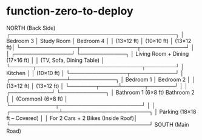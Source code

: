 # function-zero-to-deploy


NORTH (Back Side)
  ┌────────────────────────────────────────────┐
  │  Bedroom 3    │   Study Room   │ Bedroom 4 │
  │  (13×12 ft)   │   (10×10 ft)   │ (13×12 ft)│
  └───────────────┬───────────────┬────────────┘
                  │               │
  ┌───────────────┘               └────────────┐
  │        Living Room + Dining (17×16 ft)     │
  │           (TV, Sofa, Dining Table)         │
  └──────┬────────────────────────────┬────────┘
         │        Kitchen             │
         │       (10×10 ft)           │
         └───────────────┬────────────┘
                         │
         ┌───────────────┴────────────┐
         │ Bedroom 1   │  Bedroom 2   │
         │ (13×12 ft)  │  (13×12 ft)  │
         └───────┬─────┴──────┬───────┘
                 │           │
     ┌───────────┘           └────────────┐
     │ Bathroom 1 (6×8 ft)   Bathroom 2   │
     │ (Common)                (6×8 ft)   │
     └────────────┬──────────────────────┘
                  │
                  │
    ┌─────────────┴───────────────────────┐
    │    Parking (18×18 ft – Covered)     │
    │   For 2 Cars + 2 Bikes (Inside Roof)│
    └─────────────────────────────────────┘
                     SOUTH (Main Road)

